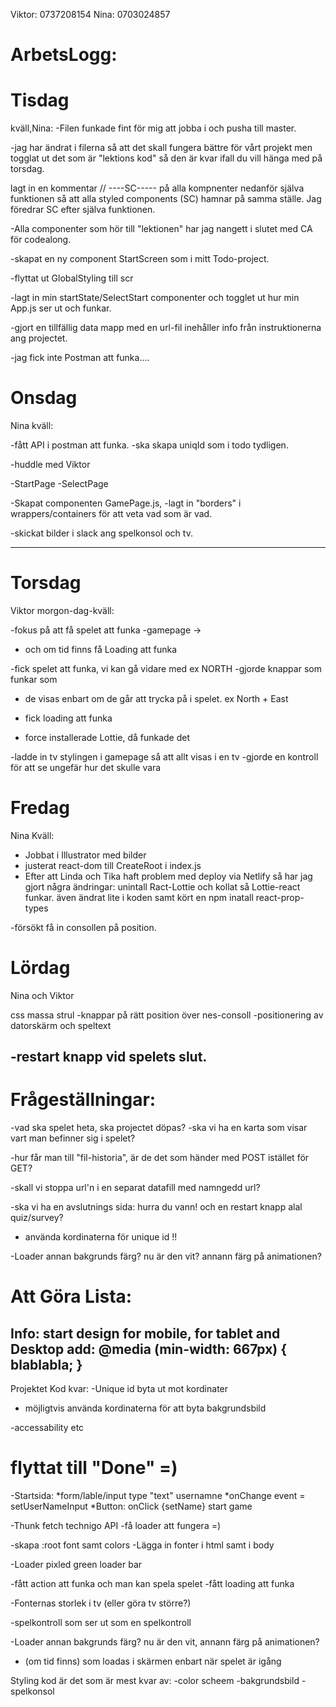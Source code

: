 Viktor: 0737208154
Nina: 0703024857

# ArbetsLogg:
# Tisdag 
kväll,Nina:
-Filen funkade fint för mig att jobba i och pusha till master.

-jag har ändrat i filerna så att det skall fungera bättre för vårt projekt men togglat ut det som är "lektions kod" så den är kvar ifall du vill hänga med på torsdag.

lagt in en kommentar // ----SC----- på alla kompnenter nedanför själva funktionen så att alla styled components (SC) hamnar på samma ställe. Jag föredrar SC efter själva funktionen.

-Alla componenter som hör till "lektionen" har jag nangett i slutet med CA för codealong.

-skapat en ny component StartScreen som i mitt Todo-project.

-flyttat ut GlobalStyling till scr

-lagt  in min startState/SelectStart componenter och togglet ut hur min App.js ser ut och funkar.

-gjort en tillfällig data mapp med en url-fil inehåller info från instruktionerna ang projectet.

-jag fick inte Postman att funka....

# Onsdag
Nina kväll:

-fått API i postman att funka.
-ska skapa uniqId som i todo tydligen.

-huddle med Viktor 

-StartPage
-SelectPage

-Skapat componenten GamePage.js, 
-lagt in "borders" i wrappers/containers för att veta vad som är vad.

-skickat bilder i slack ang spelkonsol och tv.


--------------------------------------------

# Torsdag
Viktor morgon-dag-kväll:

-fokus på att få spelet att funka
 -gamepage -> 
  - och om tid finns få Loading att funka

-fick spelet att funka, vi kan gå vidare med ex NORTH 
-gjorde knappar som funkar som 
 - de visas enbart om de går att trycka på i spelet. ex North + East

- fick loading att funka 
 - force installerade Lottie, då funkade det

-ladde in tv stylingen i gamepage så att allt visas i en tv
-gjorde en kontroll för att se ungefär hur det skulle vara

# Fredag 
Nina Kväll:

- Jobbat i Illustrator med bilder
- justerat react-dom till CreateRoot i index.js
- Efter att Linda och Tika haft problem med deploy via Netlify så har jag gjort några ändringar: unintall Ract-Lottie och kollat så Lottie-react funkar.
  även ändrat lite i koden samt kört en npm inatall react-prop-types

-försökt få in consollen på position.

# Lördag

Nina och Viktor

css massa strul
-knappar på rätt position över nes-consoll
-positionering av datorskärm och speltext

-restart knapp vid spelets slut.
--------------------------------------------

# Frågeställningar:
-vad ska spelet heta, ska projectet döpas?
-ska vi ha en karta som visar vart man befinner sig i spelet?

-hur får man till "fil-historia", är de det som händer med POST istället för GET?

-skall vi stoppa url'n i en separat datafill med namngedd url?

-ska vi ha en avslutnings sida: hurra du vann! och en restart knapp alal quiz/survey?

- använda kordinaterna för unique id !!

-Loader annan bakgrunds färg? nu är den vit? annann färg på animationen?

# Att Göra Lista:
Info:
start design for mobile,
for tablet and Desktop add:
@media (min-width: 667px) {
    blablabla;
    }
-------------------------------
Projektet Kod kvar:
-Unique id byta ut mot kordinater
- möjligtvis använda kordinaterna för att byta bakgrundsbild 






-accessability etc

# flyttat till "Done" =)
-Startsida: 
  *form/lable/input type "text" usernamne
  *onChange event = setUserNameInput
  *Button: onClick {setName} start game

-Thunk fetch technigo API 
-få loader att fungera =)

-skapa :root font samt colors
-Lägga in fonter i html samt i body

-Loader pixled green loader bar

-fått action att funka och man kan spela spelet
-fått loading att funka

-Fonternas storlek i tv (eller göra tv större?)

-spelkontroll som ser ut som en spelkontroll

-Loader annan bakgrunds färg? nu är den vit, annann färg på animationen?
 - (om tid finns) som loadas i skärmen enbart när spelet är igång

Styling kod är det som är mest kvar av:
-color scheem
-bakgrundsbild
-spelkonsol


